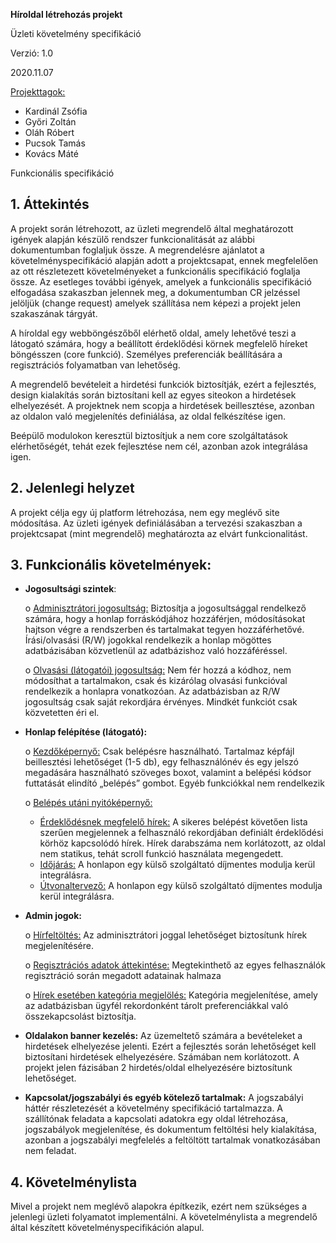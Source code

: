 **Híroldal létrehozás projekt**

Üzleti követelmény specifikáció

Verzió: 1.0

2020.11.07

<u>Projekttagok:</u>

- Kardinál Zsófia
- Győri Zoltán
- Oláh Róbert
- Pucsok Tamás
- Kovács Máté

 Funkcionális specifikáció

## 1.   Áttekintés

A projekt során létrehozott, az üzleti megrendelő által meghatározott igények alapján készülő rendszer funkcionalitását az alábbi dokumentumban foglaljuk össze. A megrendelésre ajánlatot a követelményspecifikáció alapján adott a projektcsapat, ennek megfelelően az ott részletezett követelményeket a funkcionális specifikáció foglalja össze. Az esetleges további igények, amelyek a funkcionális specifikáció elfogadása szakaszban jelennek meg, a dokumentumban CR jelzéssel jelöljük (change request) amelyek szállítása nem képezi a projekt jelen szakaszának tárgyát. 

A híroldal egy webböngészőből elérhető oldal, amely lehetővé teszi a látogató számára, hogy a beállított érdeklődési körnek megfelelő híreket böngésszen (core funkció). Személyes preferenciák beállítására a regisztrációs folyamatban van lehetőség. 

A megrendelő bevételeit a hirdetési funkciók biztosítják, ezért a fejlesztés, design kialakítás során biztosítani kell az egyes siteokon a hirdetések elhelyezését. A projektnek nem scopja a hirdetések beillesztése, azonban az oldalon való megjelenítés definiálása, az oldal felkészítése igen. 

Beépülő modulokon keresztül biztosítjuk a nem core szolgáltatások elérhetőségét, tehát ezek fejlesztése nem cél, azonban azok integrálása igen.

## 2.   Jelenlegi helyzet

A projekt célja egy új platform létrehozása, nem egy meglévő site módosítása. Az üzleti igények definiálásában a tervezési szakaszban a projektcsapat (mint megrendelő) meghatározta az elvárt funkcionalitást. 

## 3.   Funkcionális követelmények:

- **Jogosultsági szintek**:

  o  <u>Adminisztrátori jogosultság:</u> Biztosítja a jogosultsággal rendelkező számára, hogy a honlap forráskódjához hozzáférjen, módosításokat hajtson végre a rendszerben és tartalmakat tegyen hozzáférhetővé. Írási/olvasási (R/W) jogokkal rendelkezik a honlap mögöttes adatbázisában közvetlenül az adatbázishoz való hozzáféréssel. 

  o  <u>Olvasási (látogatói) jogosultság:</u> Nem fér hozzá a kódhoz, nem módosíthat a tartalmakon, csak és kizárólag olvasási funkcióval rendelkezik a honlapra vonatkozóan. Az adatbázisban az R/W jogosultság csak saját rekordjára érvényes. Mindkét funkciót csak közvetetten éri el. 

- **Honlap felépítése (látogató):**

  o  <u>Kezdőképernyő:</u> Csak belépésre használható. Tartalmaz képfájl beillesztési lehetőséget (1-5 db), egy felhasználónév és egy jelszó megadására használható szöveges boxot, valamint a belépési kódsor futtatását elindító „belépés” gombot. Egyéb funkciókkal nem rendelkezik

  o  <u>Belépés utáni nyitóképernyő:</u>
  - <u>Érdeklődésnek megfelelő hírek:</u> A sikeres belépést követően lista szerűen megjelennek a felhasználó rekordjában definiált érdeklődési körhöz kapcsolódó hírek. Hírek darabszáma nem korlátozott, az oldal nem statikus, tehát scroll funkció használata megengedett.
  - <u>Időjárás:</u> A honlapon egy külső szolgáltató díjmentes modulja kerül integrálásra. 
  - <u>Útvonaltervező:</u> A honlapon egy külső szolgáltató díjmentes modulja kerül integrálásra.

- **Admin jogok:** 

  o  <u>Hírfeltöltés:</u> Az adminisztrátori joggal lehetőséget biztosítunk hírek megjelenítésére. 

  o  <u>Regisztrációs adatok áttekintése:</u> Megtekinthető az egyes felhasználók regisztráció során megadott adatainak halmaza

  o  <u>Hírek esetében kategória megjelölés:</u> Kategória megjelenítése, amely az adatbázisban ügyfél rekordonként tárolt preferenciákkal való összekapcsolást biztosítja.

- **Oldalakon banner kezelés:** Az üzemeltető számára a bevételeket a hirdetések elhelyezése jelenti. Ezért a fejlesztés során lehetőséget kell biztosítani hirdetések elhelyezésére. Számában nem korlátozott. A projekt jelen fázisában 2 hirdetés/oldal elhelyezésére biztosítunk lehetőséget. 

- **Kapcsolat/jogszabályi és egyéb kötelező tartalmak:** A jogszabályi háttér részletezését a követelmény specifikáció tartalmazza. A szállítónak feladata a kapcsolati adatokra egy oldal létrehozása, jogszabályok megjelenítése, és dokumentum feltöltési hely kialakítása, azonban a jogszabályi megfelelés a feltöltött tartalmak vonatkozásában nem feladat.

## 4.   Követelménylista

Mivel a projekt nem meglévő alapokra építkezik, ezért nem szükséges a jelenlegi üzleti folyamatot implementálni. A követelménylista a megrendelő által készített követelményspecifikáción alapul.

